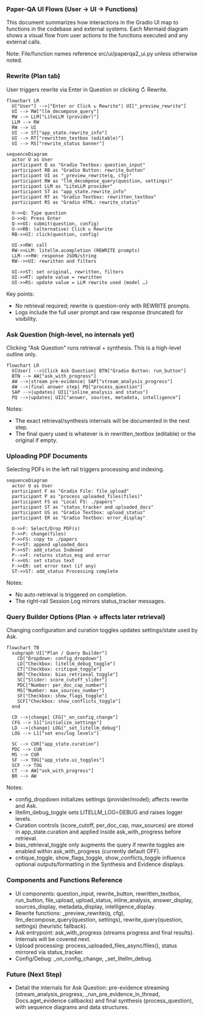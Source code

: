 ### Paper-QA UI Flows (User → UI → Functions)

This document summarizes how interactions in the Gradio UI map to functions in the codebase and external systems. Each Mermaid diagram shows a visual flow from user actions to the functions executed and any external calls.

Note: File/function names reference src/ui/paperqa2_ui.py unless otherwise noted.


### Rewrite (Plan tab)

User triggers rewrite via Enter in Question or clicking ↻ Rewrite.

```mermaid
flowchart LR
  U["User"] -->|"Enter or Click ↻ Rewrite"| UI["_preview_rewrite"]
  UI --> RW["llm_decompose_query"]
  RW --> LLM["LiteLLM (provider)"]
  LLM --> RW
  RW --> UI
  UI --> ST["app_state.rewrite_info"]
  UI --> RT["rewritten_textbox (editable)"]
  UI --> RS["rewrite_status banner"]
```

```mermaid
sequenceDiagram
  actor U as User
  participant Q as "Gradio Textbox: question_input"
  participant RB as "Gradio Button: rewrite_button"
  participant UI as "_preview_rewrite(q, cfg)"
  participant RW as "llm_decompose_query(question, settings)"
  participant LLM as "LiteLLM provider"
  participant ST as "app_state.rewrite_info"
  participant RT as "Gradio Textbox: rewritten_textbox"
  participant RS as "Gradio HTML: rewrite_status"

  U->>Q: Type question
  U->>Q: Press Enter
  Q->>UI: submit(question, config)
  U->>RB: (alternative) Click ↻ Rewrite
  RB->>UI: click(question, config)

  UI->>RW: call
  RW->>LLM: litellm.acompletion (REWRITE prompts)
  LLM-->>RW: response JSON/string
  RW-->>UI: rewritten and filters

  UI->>ST: set original, rewritten, filters
  UI->>RT: update value = rewritten
  UI->>RS: update value = LLM rewrite used (model …)
```

Key points:
- No retrieval required; rewrite is question-only with REWRITE prompts.
- Logs include the full user prompt and raw response (truncated) for visibility.


### Ask Question (high-level, no internals yet)

Clicking "Ask Question" runs retrieval + synthesis. This is a high-level outline only.

```mermaid
flowchart LR
  U[User] -->|Click Ask Question| BTN["Gradio Button: run_button"]
  BTN --> AW["ask_with_progress"]
  AW -->|stream pre-evidence| SAP["stream_analysis_progress"]
  AW -->|final answer step| PQ["process_question"]
  SAP -->|updates| UI1["inline_analysis and status"]
  PQ -->|updates| UI2["answer, sources, metadata, intelligence"]
```

Notes:
- The exact retrieval/synthesis internals will be documented in the next step.
- The final query used is whatever is in rewritten_textbox (editable) or the original if empty.


### Uploading PDF Documents

Selecting PDFs in the left rail triggers processing and indexing.

```mermaid
sequenceDiagram
  actor U as User
  participant F as "Gradio File: file_upload"
  participant P as "process_uploaded_files(files)"
  participant FS as "Local FS: ./papers"
  participant ST as "status_tracker and uploaded_docs"
  participant US as "Gradio Textbox: upload_status"
  participant ER as "Gradio Textbox: error_display"

  U->>F: Select/Drop PDF(s)
  F->>P: change(files)
  P->>FS: copy to ./papers
  P->>ST: append uploaded_docs
  P->>ST: add_status Indexed
  P-->>F: returns status_msg and error
  F->>US: set status text
  F->>ER: set error text (if any)
  ST->>ST: add_status Processing complete
```

Notes:
- No auto-retrieval is triggered on completion.
- The right-rail Session Log mirrors status_tracker messages.


### Query Builder Options (Plan → affects later retrieval)

Changing configuration and curation toggles updates settings/state used by Ask.

```mermaid
flowchart TB
  subgraph UI["Plan / Query Builder"]
    CD["Dropdown: config_dropdown"]
    LD["Checkbox: litellm_debug_toggle"]
    CT["Checkbox: critique_toggle"]
    BR["Checkbox: bias_retrieval_toggle"]
    SC["Slider: score_cutoff_slider"]
    PDC["Number: per_doc_cap_number"]
    MS["Number: max_sources_number"]
    SF["Checkbox: show_flags_toggle"]
    SCF["Checkbox: show_conflicts_toggle"]
  end

  CD -->|change| CFG["_on_config_change"]
  CFG --> S1["initialize_settings"]
  LD -->|change| LOG["_set_litellm_debug"]
  LOG --> L1["set env/log levels"]

  SC --> CUR["app_state.curation"]
  PDC --> CUR
  MS --> CUR
  SF --> TOG["app_state.ui_toggles"]
  SCF --> TOG
  CT --> AW["ask_with_progress"]
  BR --> AW
```

Notes:
- config_dropdown initializes settings (provider/model); affects rewrite and Ask.
- litellm_debug_toggle sets LITELLM_LOG=DEBUG and raises logger levels.
- Curation controls (score_cutoff, per_doc_cap, max_sources) are stored in app_state.curation and applied inside ask_with_progress before retrieval.
- bias_retrieval_toggle only augments the query if rewrite toggles are enabled within ask_with_progress (currently default OFF).
- critique_toggle, show_flags_toggle, show_conflicts_toggle influence optional outputs/formatting in the Synthesis and Evidence displays.


### Components and Functions Reference

- UI components: question_input, rewrite_button, rewritten_textbox, run_button, file_upload, upload_status, inline_analysis, answer_display, sources_display, metadata_display, intelligence_display.
- Rewrite functions: _preview_rewrite(q, cfg), llm_decompose_query(question, settings), rewrite_query(question, settings) (heuristic fallback).
- Ask entrypoint: ask_with_progress (streams progress and final results). Internals will be covered next.
- Upload processing: process_uploaded_files_async/files(), status mirrored via status_tracker.
- Config/Debug: _on_config_change, _set_litellm_debug.


### Future (Next Step)
- Detail the internals for Ask Question: pre-evidence streaming (stream_analysis_progress, _run_pre_evidence_in_thread, Docs.aget_evidence callbacks) and final synthesis (process_question), with sequence diagrams and data structures.
